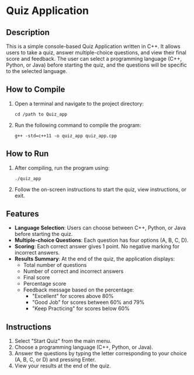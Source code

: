 # Quiz Application

## Description
This is a simple console-based Quiz Application written in C++. It allows users to take a quiz, answer multiple-choice questions, and view their final score and feedback. The user can select a programming language (C++, Python, or Java) before starting the quiz, and the questions will be specific to the selected language.

## How to Compile
1. Open a terminal and navigate to the project directory:
   ```
   cd /path to Quiz_app
   ```
2. Run the following command to compile the program:
   ```
   g++ -std=c++11 -o quiz_app quiz_app.cpp
   ```

## How to Run
1. After compiling, run the program using:
   ```
   ./quiz_app
   ```
2. Follow the on-screen instructions to start the quiz, view instructions, or exit.

## Features
- **Language Selection**: Users can choose between C++, Python, or Java before starting the quiz.
- **Multiple-choice Questions**: Each question has four options (A, B, C, D).
- **Scoring**: Each correct answer gives 1 point. No negative marking for incorrect answers.
- **Results Summary**: At the end of the quiz, the application displays:
  - Total number of questions
  - Number of correct and incorrect answers
  - Final score
  - Percentage score
  - Feedback message based on the percentage:
    - "Excellent" for scores above 80%
    - "Good Job" for scores between 60% and 79%
    - "Keep Practicing" for scores below 60%

## Instructions
1. Select "Start Quiz" from the main menu.
2. Choose a programming language (C++, Python, or Java).
3. Answer the questions by typing the letter corresponding to your choice (A, B, C, or D) and pressing Enter.
4. View your results at the end of the quiz.
